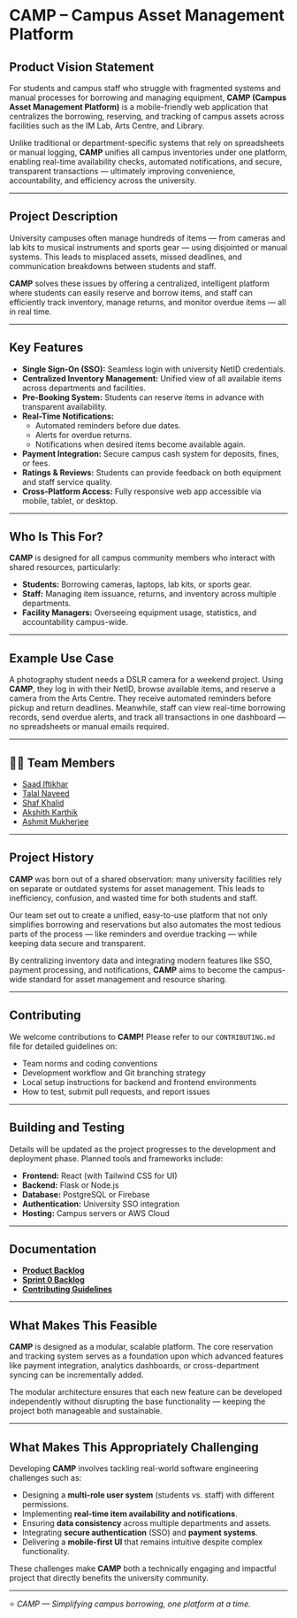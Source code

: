 # CAMP – Campus Asset Management Platform

## Product Vision Statement

For students and campus staff who struggle with fragmented systems and manual processes for borrowing and managing equipment, **CAMP (Campus Asset Management Platform)** is a mobile-friendly web application that centralizes the borrowing, reserving, and tracking of campus assets across facilities such as the IM Lab, Arts Centre, and Library.  

Unlike traditional or department-specific systems that rely on spreadsheets or manual logging, **CAMP** unifies all campus inventories under one platform, enabling real-time availability checks, automated notifications, and secure, transparent transactions — ultimately improving convenience, accountability, and efficiency across the university.

---

## Project Description

University campuses often manage hundreds of items — from cameras and lab kits to musical instruments and sports gear — using disjointed or manual systems. This leads to misplaced assets, missed deadlines, and communication breakdowns between students and staff.  

**CAMP** solves these issues by offering a centralized, intelligent platform where students can easily reserve and borrow items, and staff can efficiently track inventory, manage returns, and monitor overdue items — all in real time.

---

## Key Features

- **Single Sign-On (SSO):** Seamless login with university NetID credentials.  
- **Centralized Inventory Management:** Unified view of all available items across departments and facilities.  
- **Pre-Booking System:** Students can reserve items in advance with transparent availability.  
- **Real-Time Notifications:**  
  - Automated reminders before due dates.  
  - Alerts for overdue returns.  
  - Notifications when desired items become available again.  
- **Payment Integration:** Secure campus cash system for deposits, fines, or fees.  
- **Ratings & Reviews:** Students can provide feedback on both equipment and staff service quality.  
- **Cross-Platform Access:** Fully responsive web app accessible via mobile, tablet, or desktop.  

---

## Who Is This For?

**CAMP** is designed for all campus community members who interact with shared resources, particularly:

- **Students:** Borrowing cameras, laptops, lab kits, or sports gear.  
- **Staff:** Managing item issuance, returns, and inventory across multiple departments.  
- **Facility Managers:** Overseeing equipment usage, statistics, and accountability campus-wide.  

---

##  Example Use Case

A photography student needs a DSLR camera for a weekend project. Using **CAMP**, they log in with their NetID, browse available items, and reserve a camera from the Arts Centre. They receive automated reminders before pickup and return deadlines. Meanwhile, staff can view real-time borrowing records, send overdue alerts, and track all transactions in one dashboard — no spreadsheets or manual emails required.

---

## 👨‍💻 Team Members

- [Saad Iftikhar](https://github.com/saad-iftikhar)  
- [Talal Naveed](https://github.com/TalalNaveed)  
- [Shaf Khalid](https://github.com/Shaf5)  
- [Akshith Karthik](https://github.com/Ak1016-stack)  
- [Ashmit Mukherjee](https://github.com/ansester)  

---

## Project History

**CAMP** was born out of a shared observation: many university facilities rely on separate or outdated systems for asset management. This leads to inefficiency, confusion, and wasted time for both students and staff.  

Our team set out to create a unified, easy-to-use platform that not only simplifies borrowing and reservations but also automates the most tedious parts of the process — like reminders and overdue tracking — while keeping data secure and transparent.  

By centralizing inventory data and integrating modern features like SSO, payment processing, and notifications, **CAMP** aims to become the campus-wide standard for asset management and resource sharing.

---

##  Contributing

We welcome contributions to **CAMP!** Please refer to our `CONTRIBUTING.md` file for detailed guidelines on:

- Team norms and coding conventions  
- Development workflow and Git branching strategy  
- Local setup instructions for backend and frontend environments  
- How to test, submit pull requests, and report issues  

---

##  Building and Testing

Details will be updated as the project progresses to the development and deployment phase. Planned tools and frameworks include:

- **Frontend:** React (with Tailwind CSS for UI)  
- **Backend:** Flask or Node.js  
- **Database:** PostgreSQL or Firebase  
- **Authentication:** University SSO integration  
- **Hosting:** Campus servers or AWS Cloud  

---

## Documentation

- [**Product Backlog**](https://github.com/orgs/agile-students-fall2025/projects/16) 
- [**Sprint 0 Backlog**](https://github.com/orgs/agile-students-fall2025/projects/16/views/2)  
- [**Contributing Guidelines**](./CONTRIBUTING.md)

---

##  What Makes This Feasible

**CAMP** is designed as a modular, scalable platform. The core reservation and tracking system serves as a foundation upon which advanced features like payment integration, analytics dashboards, or cross-department syncing can be incrementally added.  

The modular architecture ensures that each new feature can be developed independently without disrupting the base functionality — keeping the project both manageable and sustainable.

---

## What Makes This Appropriately Challenging

Developing **CAMP** involves tackling real-world software engineering challenges such as:

- Designing a **multi-role user system** (students vs. staff) with different permissions.  
- Implementing **real-time item availability and notifications**.  
- Ensuring **data consistency** across multiple departments and assets.  
- Integrating **secure authentication** (SSO) and **payment systems**.  
- Delivering a **mobile-first UI** that remains intuitive despite complex functionality.  

These challenges make **CAMP** both a technically engaging and impactful project that directly benefits the university community.

---

⭐ *CAMP — Simplifying campus borrowing, one platform at a time.*
